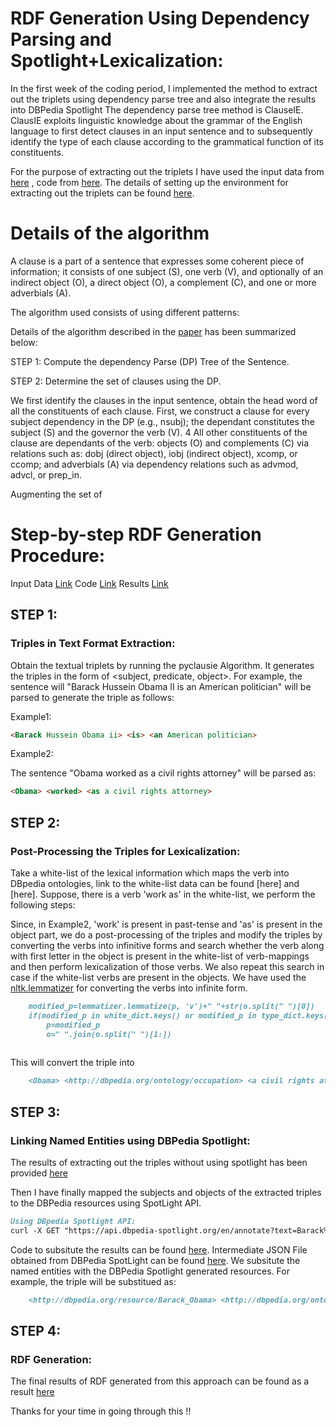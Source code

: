 # RDF Generation Using Dependency Parsing and Spotlight+Lexicalization:

In the first week of the coding period, I implemented the method to extract out the triplets using dependency parse tree and also integrate the results into DBPedia Spotlight
The dependency parse tree method is ClauseIE. ClausIE exploits linguistic knowledge about the grammar of the English language to first detect clauses
in an input sentence and to subsequently identify the type of each clause according to the grammatical function of its constituents.

For the purpose of extracting out the triplets I have used the input data from [here](https://github.com/Ishani-Mondal/GSOC2020/blob/master/input_data/Obama_abstract.txt) , code from [here](https://github.com/Ishani-Mondal/GSOC2020/blob/master/Pyclausie/Clause_IE_Predictions.ipynb).
The details of setting up the environment for extracting out the triplets can be found [here](https://github.com/Ishani-Mondal/GSOC2020/tree/master/Pyclausie). 

# Details of the algorithm 

A clause is a part of a sentence that expresses some coherent piece of information; it consists of one subject (S), one
verb (V), and optionally of an indirect object (O), a direct object (O), a complement (C), and one or more adverbials (A).

The algorithm used consists of using different patterns:

Details of the algorithm described in the [paper](http://resources.mpi-inf.mpg.de/d5/clausie/clausie-www13.pdf) has been summarized below:

STEP 1: Compute the dependency Parse (DP) Tree of the Sentence.

STEP 2: Determine the set of clauses using the DP.

We first identify the clauses in the input sentence, obtain the head word of all the constituents of each clause. First, we construct a clause for every subject dependency in the DP (e.g., nsubj); the dependant constitutes the subject (S) and the governor the verb (V). 4 All other constituents of the clause are dependants of the verb: objects (O) and complements (C) via relations such as: dobj (direct object), iobj (indirect object), xcomp, or ccomp; and adverbials (A) via dependency relations such as advmod, advcl, or prep_in. 

Augmenting the set of 








# Step-by-step RDF Generation Procedure:

Input Data [Link]()
Code [Link]()
Results [Link]()

## STEP 1:
### Triples in Text Format Extraction:

Obtain the textual triplets by running the pyclausie Algorithm. It generates the triples in the form of <subject, predicate, object>. For example, the sentence will "Barack Hussein Obama II is an American politician" will be parsed to generate the triple as follows:

Example1:

```markdown
<Barack Hussein Obama ii> <is> <an American politician>
```

Example2:

The sentence "Obama worked as a civil rights attorney" will be parsed as:
```markdown
<Obama> <worked> <as a civil rights attorney>
```

## STEP 2:
### Post-Processing the Triples for Lexicalization:

Take a white-list of the lexical information which maps the verb into DBpedia ontologies, link to the white-list data can be found [here] and [here]. 
Suppose, there is a verb 'work as' in the white-list, we perform the following steps:

Since, in Example2, 'work' is present in past-tense and 'as' is present in the object part, we do a post-processing of the triples and modify the triples by converting the verbs into infinitive forms and search whether the verb along with first letter in the object is present in the white-list of verb-mappings and then perform lexicalization of those verbs. We also repeat this search in case if the white-list verbs are present in the objects. We have used the [nltk.lemmatizer](https://www.nltk.org/) for converting the verbs into infinite form.

```markdown
    modified_p=lemmatizer.lemmatize(p, 'v')+" "+str(o.split(" ")[0])
    if(modified_p in white_dict.keys() or modified_p in type_dict.keys()):
        p=modified_p
        o=" ".join(o.split(" ")[1:])
    
```

This will convert the triple <Obama> <worked> <as a civil rights attorney> into 

```markdown
    <Obama> <http://dbpedia.org/ontology/occupation> <a civil rights attorney>
```
    
## STEP 3:
### Linking Named Entities using DBPedia Spotlight:

The results of extracting out the triples without using spotlight has been provided [here](https://github.com/Ishani-Mondal/GSOC2020/blob/master/triple_extraction_results/ClauseIE_Results.txt)

Then I have finally mapped the subjects and objects of the extracted triples to the DBPedia resources using SpotLight API.

```markdown
Using DBpedia Spotlight API:
curl -X GET "https://api.dbpedia-spotlight.org/en/annotate?text=Barack%20Hussein%20Obama%20II%20is%20an%20American%20politician%20who%20is%20the%2044th%20and%20current%20President%20of%20the%20United%20States.%20He%20is%20the%20first%20African%20American%20to%20hold%20the%20office%20and%20the%20first%20president%20born%20outside%20the%20continental%20United%20States.%20Born%20in%20Honolulu%2C%20Hawaii%2C%20Obama%20is%20a%20graduate%20of%20Columbia%20University%20and%20Harvard%20Law%20School%2C%20where%20he%20was%20president%20of%20the%20Harvard%20Law%20Review.%20He%20was%20a%20community%20organizer%20in%20Chicago%20before%20earning%20his%20law%20degree.%20He%20worked%20as%20a%20civil%20rights%20attorney%20and%20taught%20constitutional%20law%20at%20the%20University%20of%20Chicago%20Law%20School%20between%201992%20and%202004.%20While%20serving%20three%20terms%20representing%20the%2013th%20District%20in%20the%20Illinois%20Senate%20from%201997%20to%202004%2C%20he%20ran%20unsuccessfully%20in%20the%20Democratic%20primary%20for%20the%20United%20States%20Hou" -H "accept: application/json"
```

Code to subsitute the results can be found [here](). Intermediate JSON File obtained from DBPedia SpotLight can be found [here](https://github.com/Ishani-Mondal/GSOC2020/blob/master/input_data/Obama_Json.json). We subsitute the named entities with the DBPedia Spotlight generated resources. For example, the triple <Obama> <worked> <as a civil rights attorney> will be substitued as:

```markdown
    <http://dbpedia.org/resource/Barack_Obama> <http://dbpedia.org/ontology/occupation> <a a http://dbpedia.org/resource/Civil_and_political_rights attorney>
```
## STEP 4:
### RDF Generation:

The final results of RDF generated from this approach can be found as a result [here](https://github.com/Ishani-Mondal/GSOC2020/blob/master/Pyclausie/Clause_IE_Predictions_to_RDF.ipynb)

Thanks for your time in going through this !!


